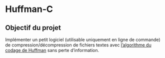 # Huffman-C
## Objectif du projet
Implémenter un petit logiciel (utilisable uniquement en ligne de commande) de compression/décompression de fichiers textes avec [l’algorithme du codage de Huffman](https://en.wikipedia.org/wiki/Huffman_coding) sans perte d’information.
